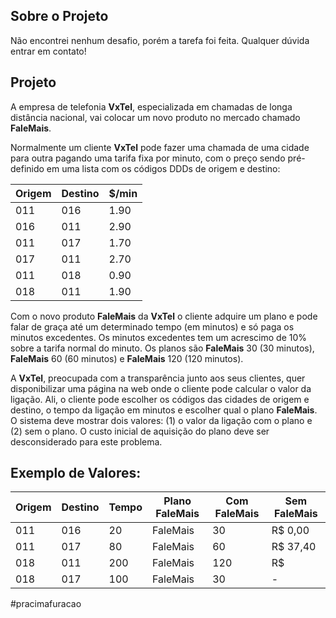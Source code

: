 ## Sobre o Projeto

Não encontrei nenhum desafio, porém a tarefa foi feita. Qualquer dúvida entrar em contato!



## Projeto

A empresa de telefonia **VxTel**, especializada em chamadas de longa distância nacional, vai colocar um novo produto no mercado chamado **FaleMais**.

Normalmente um cliente **VxTel** pode fazer uma chamada de uma cidade para outra pagando uma tarifa fixa por minuto, com o preço sendo pré-definido em uma lista com os códigos DDDs de origem e destino:


| Origem | Destino | $/min |
| ------ | ------ | ------ |
| 011 | 016 | 1.90 |
| 016 | 011 | 2.90 |
| 011 | 017 | 1.70 | 
| 017 | 011 | 2.70 |
| 011 | 018 | 0.90 |
| 018 | 011 | 1.90 |


Com o novo produto **FaleMais** da **VxTel** o cliente adquire um plano e pode falar de graça até um determinado tempo (em minutos) e só paga os minutos excedentes. Os minutos excedentes tem um acrescimo de 10% sobre a tarifa normal do minuto. Os planos são **FaleMais** 30 (30 minutos), **FaleMais** 60 (60 minutos) e **FaleMais** 120 (120 minutos).

A **VxTel**, preocupada com a transparência junto aos seus clientes, quer disponibilizar uma página na web onde o cliente pode calcular o valor da ligação. Ali, o cliente pode escolher os códigos das cidades de origem e destino, o tempo da ligação em minutos e escolher qual o plano **FaleMais**. O sistema deve mostrar dois valores: (1) o valor da ligação com o plano e (2) sem o plano. O custo inicial de aquisição do plano deve ser desconsiderado para este problema. 

## Exemplo de Valores:

|Origem | Destino | Tempo | Plano FaleMais | Com FaleMais | Sem FaleMais |
| ------ | ------ | ------ | ------ | ------ | ------ |
| 011 | 016 | 20 | FaleMais | 30 | R$ 0,00 | R$ 38,00 |
| 011 | 017 | 80 | FaleMais | 60 | R$ 37,40 | R$ 136,00 |
| 018 | 011 | 200 | FaleMais | 120 | R$ | 167,20 | R$ 380,00 |
| 018 | 017 | 100 | FaleMais | 30 | - | - |

#pracimafuracao